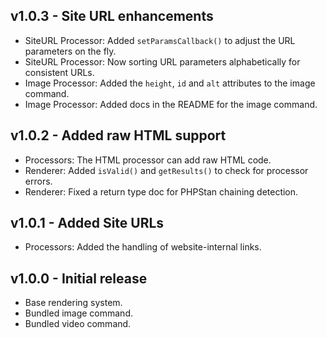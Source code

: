 ## v1.0.3 - Site URL enhancements
- SiteURL Processor: Added `setParamsCallback()` to adjust the URL parameters on the fly.
- SiteURL Processor: Now sorting URL parameters alphabetically for consistent URLs.
- Image Processor: Added the `height`, `id` and `alt` attributes to the image command.
- Image Processor: Added docs in the README for the image command.

## v1.0.2 - Added raw HTML support
- Processors: The HTML processor can add raw HTML code.
- Renderer: Added `isValid()` and `getResults()` to check for processor errors.
- Renderer: Fixed a return type doc for PHPStan chaining detection.

## v1.0.1 - Added Site URLs
- Processors: Added the handling of website-internal links.  

## v1.0.0 - Initial release
- Base rendering system.
- Bundled image command.
- Bundled video command.
